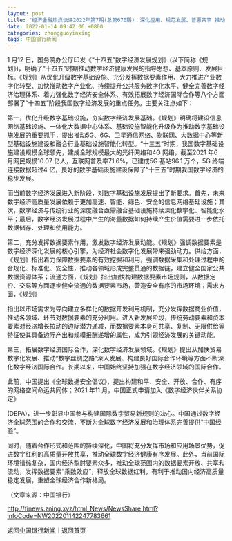 ```yaml
---
layout: post
title: "经济金融热点快评2022年第7期(总第670期)：深化应用、规范发展、普惠共享 推动数字经济健康发展"
date: 2022-01-14 09:42:06 +0800
categories: zhongguoyinxing
tags: 中国银行新闻
---
```

<p>1 月12 日，国务院办公厅印发《“十四五”数字经济发展规划》(以下简称《规划》)，明确了“十四五”时期推动数字经济健康发展的指导思想、基本原则、发展目标。《规划》从优化升级数字基础设施、充分发挥数据要素作用、大力推进产业数字化转型、加快推动数字产业化、持续提升公共服务数字化水平、健全完善数字经济治理体系、着力强化数字经济安全体系、有效拓展数字经济国际合作等八个方面部署了“十四五”阶段我国数字经济发展的重点任务。主要关注点如下：</p>
 <p>第一，优化升级数字基础设施，夯实数字经济发展基础。《规划》明确将建设信息网络基础设施、一体化大数据中心体系、基础设施智能化升级作为推动数字基础设施发展的重要抓手，提出推动5G、6G、卫星通信网络、物联网、大数据中心等新型基础设施建设和融合行业基础设施智能化转型。“十三五”时期，我国数字基础设施建设规模全球领先，建成全球规模最大的光纤网络和4G 网络，截至2021 年6 月网民规模10.07 亿人，互联网普及率71.6%，已建成5G 基站96.1 万个，5G 终端连接数据超过4 亿，良好的数字基础设施建设保障了“十三五”时期我国数字经济的稳步发展。</p>
 <p>而当前数字经济发展进入新阶段，对数字基础设施发展提出了新要求。首先，未来数字经济高质量发展依赖于更加高速、智能、绿色、安全的信息网络基础设施；其次，数字经济与传统行业的深度融合亟需融合基础设施持续深化数字化、智能化水平；最后，数字经济发展过程中产生的海量数据如何持续产生价值需要进一步依托数据储存、处理和使用能力。</p>
 <p>第二，充分发挥数据要素作用，激发数字经济发展动能。《规划》强调数据要素是数字经济深化发展的核心引擎，为经济社会数字化发展带来强劲动力。供给方面， 《规划》指出着力保障数据要素的有效挖掘和利用，强调数据采集和处理过程中的合规化、标准化、安全性，推动各领域形成完整贯通的数据链，建立健全国家公共数据资源体系；流通方面，《规划》指出加快构建数据要素市场规则，从数据定价、交易等方面逐步健全流通的数据要素市场，营造安全有序的市场环境；需求方面，《规划》</p>
 <p>指出以市场需求为导向建立多样化的数据开发利用机制，充分发挥数据商业价值，推动各领域、环节对数据要素的充分利用。进入新发展阶段，传统劳动要素和资本要素对经济增长拉动的边际潜力递减，而数据要素本身可共享、复制、无限供给等特征使其具备边际产出和规模报酬递增的属性，成为引领经济发展的关键动能。</p>
 <p>第三，拓展数字经济国际合作，深化数字经济发展领域。《规划》提出从加快贸易数字化发展、推动“数字丝绸之路”深入发展、构建良好国际合作环境等方面不断深化数字经济国际合作。长期以来，中国始终坚持加强在数字经济领域的国际合作。</p>
 <p>此前，中国提出《全球数据安全倡议》，提出构建和平、安全、开放、合作、有序的网络空间命运共同体；2021 年11 月，中国正式申请加入《数字经济伙伴关系协定》</p>
 <p>(DEPA)，进一步彰显中国参与构建国际数字贸易新规则的决心。中国通过数字经济全球范围的合作和交流，不断为全球数字经济发展和治理体系完善提供“中国经验”。</p>
 <p>同时，随着合作形式和范围的持续深化，中国将充分发挥市场和应用场景优势，促进数字红利的高质量开放共享，推动全球数字经济健康有序发展。此外，当前国际环境错综复杂，国内经济掣肘要素众多，推动全球范围内的数据要素开放、共享和流动，发挥数据要素“乘数效应”，释放全球数据红利，有利于推动国内经济高质量稳定发展，重塑全球经济合作新格局。</p><p class="em_media">（文章来源：中国银行）</p>

<http://finews.zning.xyz/html_News/NewsShare.html?infoCode=NW202201142247783661>

[返回中国银行新闻](//finews.withounder.com/category/zhongguoyinxing.html)｜[返回首页](//finews.withounder.com/)